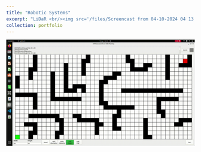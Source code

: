 ```yaml
---
title: "Robotic Systems"
excerpt: "LiDaR <br/><img src='/files/Screencast from 04-10-2024 04 13 03 PM.gif'>"
collection: portfolio
---
```


<img src='/files/Screencast from 04-10-2024 04 13 03 PM.gif'>
